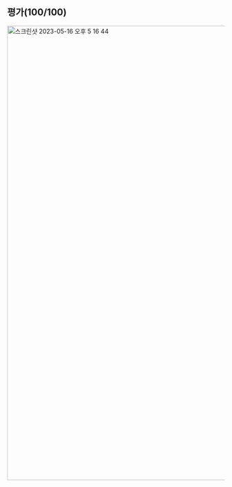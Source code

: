 ## 평가(100/100)
<img width="1054" alt="스크린샷 2023-05-16 오후 5 16 44" src="https://github.com/Ssuamje/42Seoul/assets/105692206/b7c5028a-285e-4846-b320-fa3453b25ba8">
